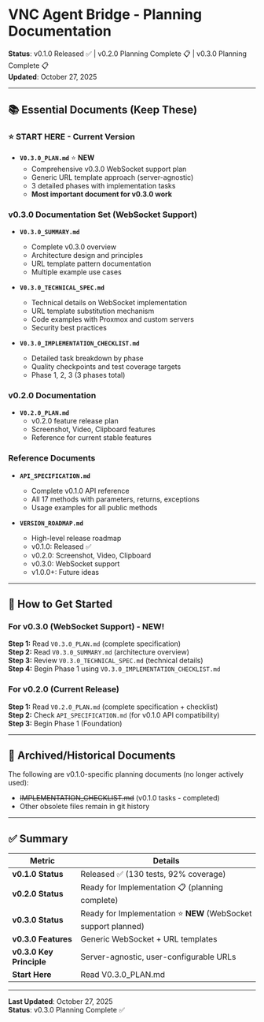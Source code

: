 # VNC Agent Bridge - Planning Documentation

**Status**: v0.1.0 Released ✅ | v0.2.0 Planning Complete 📋 | v0.3.0 Planning Complete 📋  
**Updated**: October 27, 2025

---

## 📚 Essential Documents (Keep These)

### ⭐ START HERE - Current Version
- **`V0.3.0_PLAN.md`** ⭐ **NEW**
  - Comprehensive v0.3.0 WebSocket support plan
  - Generic URL template approach (server-agnostic)
  - 3 detailed phases with implementation tasks
  - **Most important document for v0.3.0 work**

### v0.3.0 Documentation Set (WebSocket Support)
- **`V0.3.0_SUMMARY.md`**
  - Complete v0.3.0 overview
  - Architecture design and principles
  - URL template pattern documentation
  - Multiple example use cases

- **`V0.3.0_TECHNICAL_SPEC.md`**
  - Technical details on WebSocket implementation
  - URL template substitution mechanism
  - Code examples with Proxmox and custom servers
  - Security best practices

- **`V0.3.0_IMPLEMENTATION_CHECKLIST.md`**
  - Detailed task breakdown by phase
  - Quality checkpoints and test coverage targets
  - Phase 1, 2, 3 (3 phases total)

### v0.2.0 Documentation
- **`V0.2.0_PLAN.md`**
  - v0.2.0 feature release plan
  - Screenshot, Video, Clipboard features
  - Reference for current stable features

### Reference Documents
- **`API_SPECIFICATION.md`**
  - Complete v0.1.0 API reference
  - All 17 methods with parameters, returns, exceptions
  - Usage examples for all public methods

- **`VERSION_ROADMAP.md`**
  - High-level release roadmap
  - v0.1.0: Released ✅
  - v0.2.0: Screenshot, Video, Clipboard
  - v0.3.0: WebSocket support
  - v1.0.0+: Future ideas

---

## 🚀 How to Get Started

### For v0.3.0 (WebSocket Support) - NEW!
**Step 1:** Read `V0.3.0_PLAN.md` (complete specification)  
**Step 2:** Read `V0.3.0_SUMMARY.md` (architecture overview)  
**Step 3:** Review `V0.3.0_TECHNICAL_SPEC.md` (technical details)  
**Step 4:** Begin Phase 1 using `V0.3.0_IMPLEMENTATION_CHECKLIST.md`

### For v0.2.0 (Current Release)
**Step 1:** Read `V0.2.0_PLAN.md` (complete specification + checklist)  
**Step 2:** Check `API_SPECIFICATION.md` (for v0.1.0 API compatibility)  
**Step 3:** Begin Phase 1 (Foundation)

---

## 📁 Archived/Historical Documents

The following are v0.1.0-specific planning documents (no longer actively used):
- ~~IMPLEMENTATION_CHECKLIST.md~~ (v0.1.0 tasks - completed)
- Other obsolete files remain in git history

---

## ✅ Summary

| Metric | Details |
|--------|---------|
| **v0.1.0 Status** | Released ✅ (130 tests, 92% coverage) |
| **v0.2.0 Status** | Ready for Implementation 📋 (planning complete) |
| **v0.3.0 Status** | Ready for Implementation ⭐ **NEW** (WebSocket support planned) |
| **v0.3.0 Features** | Generic WebSocket + URL templates |
| **v0.3.0 Key Principle** | Server-agnostic, user-configurable URLs |
| **Start Here** | Read V0.3.0_PLAN.md |

---

**Last Updated**: October 27, 2025  
**Status**: v0.3.0 Planning Complete ✅
